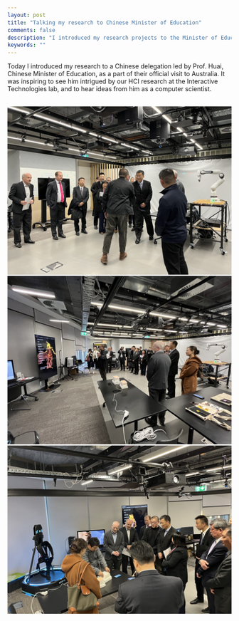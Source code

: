 ```yaml
---
layout: post
title: "Talking my research to Chinese Minister of Education"
comments: false
description: "I introduced my research projects to the Minister of Education from China"
keywords: ""
---
```


Today I introduced my research to a Chinese delegation led by Prof. Huai, Chinese Minister of Education, as a part of their official visit to Australia. It was inspiring to see him intrigued by our HCI research at the Interactive Technologies lab, and to hear ideas from him as a computer scientist.

<br/>
<div class="container">
    <img src="/assets/images/minister1.jpeg" alt="">
    <img src="/assets/images/minister2.jpeg" alt="">
    <img src="/assets/images/minister3.jpeg" alt="">
</div>